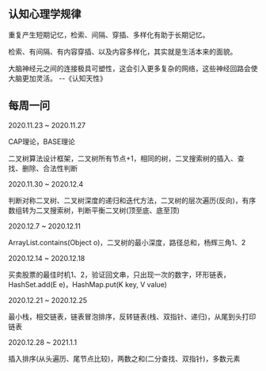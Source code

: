 ## 认知心理学规律

重复产生短期记忆，检索、间隔、穿插、多样化有助于长期记忆。

检索、有间隔、有内容穿插、以及内容多样化，其实就是生活本来的面貌。

大脑神经元之间的连接极具可塑性，这会引入更多复杂的网络，这些神经回路会使大脑更加灵活。  --《认知天性》


## 每周一问

2020.11.23 ~ 2020.11.27

CAP理论，BASE理论

二叉树算法设计框架，二叉树所有节点+1，相同的树，二叉搜索树的插入、查找、删除、合法性判断


2020.11.30 ~ 2020.12.4

判断对称二叉树、二叉树深度的递归和迭代方法，二叉树的层次遍历(反向)，有序数组转为二叉搜索树，判断平衡二叉树(顶至底、底至顶)

2020.12.7 ~ 2020.12.11

ArrayList.contains(Object o)，二叉树的最小深度，路径总和，杨辉三角1、2

2020.12.14 ~ 2020.12.18

买卖股票的最佳时机1、2，验证回文串，只出现一次的数字，环形链表，HashSet.add(E e)，HashMap.put(K key, V value)

2020.12.21 ~ 2020.12.25

最小栈，相交链表，链表冒泡排序，反转链表(栈、双指针、递归)，从尾到头打印链表

2020.12.28 ~ 2021.1.1

插入排序(从头遍历、尾节点比较)，两数之和(二分查找、双指针)，多数元素
